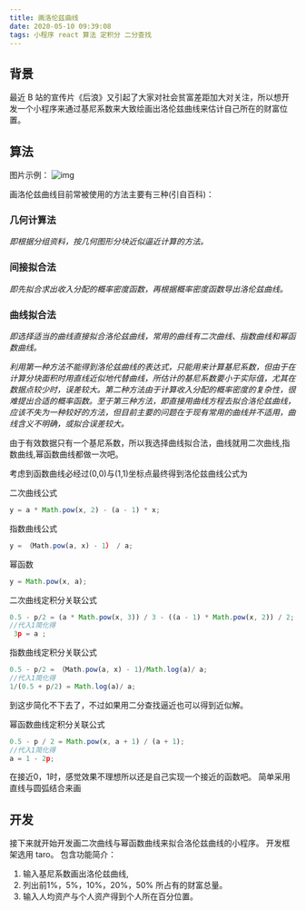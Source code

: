 ```yaml
---
title: 画洛伦兹曲线
date: 2020-05-10 09:39:08
tags: 小程序 react 算法 定积分 二分查找
---
```


## 背景

最近 B 站的宣传片《后浪》又引起了大家对社会贫富差距加大对关注，所以想开发一个小程序来通过基尼系数来大致绘画出洛伦兹曲线来估计自己所在的财富位置。

## 算法

图片示例：
![img](https://bkimg.cdn.bcebos.com/pic/8601a18b87d6277f1a928d9020381f30e824fc92?x-bce-process=image/crop,x_0,y_54,w_631,h_417/watermark,g_7,image_d2F0ZXIvYmFpa2U4MA==,xp_5,yp_5)

画洛伦兹曲线目前常被使用的方法主要有三种(引自百科)：

### 几何计算法

_即根据分组资料，按几何图形分块近似逼近计算的方法。_

### 间接拟合法

_即先拟合求出收入分配的概率密度函数，再根据概率密度函数导出洛伦兹曲线。_

### 曲线拟合法

_即选择适当的曲线直接拟合洛伦兹曲线，常用的曲线有二次曲线、指数曲线和幂函数曲线。_

_利用第一种方法不能得到洛伦兹曲线的表达式，只能用来计算基尼系数，但由于在计算分块面积时用直线近似地代替曲线，所估计的基尼系数要小于实际值，尤其在数据点较少时，误差较大。第二种方法由于计算收入分配的概率密度的复杂性，很难提出合适的概率函数。至于第三种方法，即直接用曲线方程去拟合洛伦兹曲线，应该不失为一种较好的方法，但目前主要的问题在于现有常用的曲线并不适用，曲线含义不明确，或拟合误差较大。_

由于有效数据只有一个基尼系数，所以我选择曲线拟合法，曲线就用二次曲线,指数曲线,幂函数曲线都做一次吧。

考虑到函数曲线必经过(0,0)与(1,1)坐标点最终得到洛伦兹曲线公式为

二次曲线公式

```js
y = a * Math.pow(x, 2) - (a - 1) * x;
```

指数曲线公式

```js
y = （Math.pow(a, x) - 1） / a;
```

幂函数

```js
y = Math.pow(x, a);
```



二次曲线定积分关联公式

```js
0.5 - p/2 = (a * Math.pow(x, 3)) / 3 - ((a - 1) * Math.pow(x, 2)) / 2;
//代入1简化得
 3p = a ;


```

指数曲线定积分关联公式

```js
0.5 - p/2 = （Math.pow(a, x) - 1)/Math.log(a)/ a;
//代入1简化得
1/(0.5 + p/2) = Math.log(a)/ a;
```

到这步简化不下去了，不过如果用二分查找逼近也可以得到近似解。

幂函数曲线定积分关联公式

```js
0.5 - p / 2 = Math.pow(x, a + 1) / (a + 1);
//代入1简化得
a = 1 - 2p;
```
在接近0，1时，感觉效果不理想所以还是自己实现一个接近的函数吧。
简单采用直线与圆弧结合来画

## 开发

接下来就开始开发画二次曲线与幂函数曲线来拟合洛伦兹曲线的小程序。
开发框架选用 taro。
包含功能简介：

1. 输入基尼系数画出洛伦兹曲线,
1. 列出前1%，5%，10%，20%，50% 所占有的财富总量。
1. 输入人均资产与个人资产得到个人所在百分位置。
